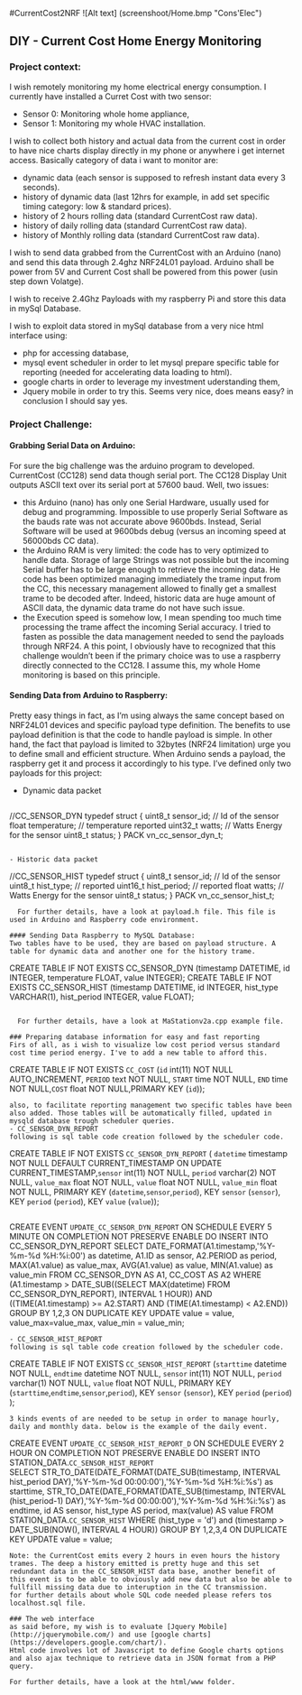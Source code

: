 #CurrentCost2NRF
![Alt text] (screenshoot/Home.bmp "Cons'Elec") 
## DIY - Current Cost Home Energy Monitoring

### Project context:
I wish remotely monitoring my home electrical energy consumption. I currently have installed a Curret Cost with two sensor:
- Sensor 0: Monitoring whole home appliance,
- Sensor 1: Monitoring my whole HVAC installation.

I wish to collect both history and actual data from the current cost in order to have nice charts display directly in my phone or anywhere i get internet access. Basically category of data i want to monitor are: 
- dynamic data (each sensor is supposed to refresh instant data every 3 seconds).
- history of dynamic data (last 12hrs for example, in add set specific timing category: low & standard prices).
- history of 2 hours rolling data (standard CurrentCost raw data).
- history of daily rolling data (standard CurrentCost raw data).
- history of Monthly rolling data (standard CurrentCost raw data).

I wish to send data grabbed from the CurrentCost with an Arduino (nano) and send this data through 2.4ghz NRF24L01 payload. Arduino shall be power from 5V and Current Cost shall be powered from this power (usin step down Volatge). 

I wish to receive 2.4Ghz Payloads with my raspberry Pi and store this data in mySql Database.

I wish to exploit data stored in mySql database from a very nice html interface using:
- php for accessing database,
- mysql event scheduler in order to let mysql prepare specific table for reporting (needed for accelerating data loading to html).
- google charts in order to leverage my investment uderstanding them,
- Jquery mobile in order to try this. Seems very nice, does means easy? in conclusion I should say yes.

### Project Challenge:
#### Grabbing Serial Data on Arduino:
For sure the big challenge was the arduino program to developed. CurrentCost (CC128) send data though serial port. The CC128 Display Unit outputs ASCII text over its serial port at 57600 baud. Well, two issues: 
- this Arduino (nano) has only one Serial Hardware, usually used for debug and programming. Impossible to use properly Serial Software as the bauds rate was not accurate above 9600bds. Instead, Serial Software will be used at 9600bds debug (versus an incoming speed at 56000bds CC data).
- the Arduino RAM is very limited: the code has to very optimized to handle data. Storage of large Strings was not possible but the incoming Serial buffer has to be large enough to retrieve the incoming data. He code has been optimized managing immediately the trame input from the CC, this necessary management allowed to finally get a smallest trame to be decoded after. Indeed, historic data are huge amount of ASCII data, the dynamic data trame do not have such issue.
- the Execution speed is somehow low, I mean spending too much time processing the trame affect the incoming Serial accuracy. I tried to fasten as possible the data management needed to send the payloads through NRF24.
A this point, I obviously have to recognized that this challenge wouldn’t been if the primary choice was to use a raspberry directly connected to the CC128.  I assume this, my whole Home monitoring is based on this principle.

#### Sending Data from Arduino to Raspberry:
Pretty easy things in fact, as I’m using always the same concept based on NRF24L01 devices and specific payload type definition. The benefits to use payload definition is that the code to handle payload is simple. In other hand, the fact that payload is limited to 32bytes (NRF24 limitation) urge you to define small and efficient structure. When Arduino sends a payload, the raspberry get it and process it accordingly to his type.
I’ve defined only two payloads for this project:
- Dynamic data packet
  ```
//CC_SENSOR_DYN
typedef struct {
  uint8_t   sensor_id;     // Id of the sensor 
  float     temperature;   // temperature reported
  uint32_t  watts;         // Watts Energy for the sensor
  uint8_t   status;
}
PACK vn_cc_sensor_dyn_t;
  ```

- Historic data packet
  ```
//CC_SENSOR_HIST
typedef struct {
  uint8_t   sensor_id;     // Id of the sensor 
  uint8_t   hist_type;   //  reported
  uint16_t  hist_period;   //  reported
  float  watts;         // Watts Energy for the sensor
  uint8_t   status;
}
PACK vn_cc_sensor_hist_t;
```
  For further details, have a look at payload.h file. This file is used in Arduino and Raspberry code environment.

#### Sending Data Raspberry to MySQL Database:
Two tables have to be used, they are based on payload structure. A table for dynamic data and another one for the history trame.
```
CREATE TABLE IF NOT EXISTS CC_SENSOR_DYN (timestamp DATETIME, id INTEGER, temperature FLOAT, value INTEGER);
CREATE TABLE IF NOT EXISTS CC_SENSOR_HIST (timestamp DATETIME, id INTEGER, hist_type VARCHAR(1), hist_period INTEGER, value FLOAT);
```

  For further details, have a look at MaStationv2a.cpp example file.

### Preparing database information for easy and fast reporting
Firs of all, as i wish to visualize low cost period versus standard cost time period energy. I've to add a new table to afford this.
```
CREATE TABLE IF NOT EXISTS `CC_COST` (`id` int(11) NOT NULL AUTO_INCREMENT, `PERIOD` text NOT NULL, `START` time NOT NULL,   `END` time NOT NULL,`COST` float NOT NULL,PRIMARY KEY (`id`));
```
also, to facilitate reporting management two specific tables have been also added. Those tables will be automatically filled, updated in mysqld database trough scheduler queries.
- CC_SENSOR_DYN_REPORT
following is sql table code creation followed by the scheduler code.
```
CREATE TABLE IF NOT EXISTS `CC_SENSOR_DYN_REPORT` ( `datetime` timestamp NOT NULL DEFAULT CURRENT_TIMESTAMP ON UPDATE CURRENT_TIMESTAMP,`sensor` int(11) NOT NULL,  `period` varchar(2) NOT NULL,  `value_max` float NOT NULL,  `value` float NOT NULL, `value_min` float NOT NULL, PRIMARY KEY (`datetime`,`sensor`,`period`), KEY `sensor` (`sensor`), KEY `period` (`period`), KEY `value` (`value`));
```
```
CREATE EVENT `UPDATE_CC_SENSOR_DYN_REPORT` ON SCHEDULE EVERY 5 MINUTE ON COMPLETION NOT PRESERVE ENABLE DO INSERT INTO CC_SENSOR_DYN_REPORT
SELECT DATE_FORMAT(A1.timestamp,'%Y-%m-%d %H:%i:00') as datetime, A1.ID as sensor, A2.PERIOD as period, MAX(A1.value) as value_max, AVG(A1.value) as value, MIN(A1.value) as value_min 
FROM CC_SENSOR_DYN AS A1, CC_COST AS A2 
WHERE (A1.timestamp > DATE_SUB((SELECT MAX(datetime) FROM CC_SENSOR_DYN_REPORT), INTERVAL 1 HOUR)) AND ((TIME(A1.timestamp) >= A2.START) AND (TIME(A1.timestamp) < A2.END)) GROUP BY  1,2,3 
ON DUPLICATE KEY UPDATE value = value, value_max=value_max, value_min = value_min;
```
- CC_SENSOR_HIST_REPORT
following is sql table code creation followed by the scheduler code.
```
CREATE TABLE IF NOT EXISTS `CC_SENSOR_HIST_REPORT` (`starttime` datetime NOT NULL, `endtime` datetime NOT NULL, `sensor` int(11) NOT NULL, `period` varchar(1) NOT NULL, `value` float NOT NULL,  PRIMARY KEY (`starttime`,`endtime`,`sensor`,`period`),   KEY `sensor` (`sensor`),   KEY `period` (`period`) );
```
3 kinds events of are needed to be setup in order to manage hourly, daily and monthly data. below is the example of the daily event.
```
CREATE EVENT `UPDATE_CC_SENSOR_HIST_REPORT_D` ON SCHEDULE EVERY 2 HOUR ON COMPLETION NOT PRESERVE ENABLE DO INSERT INTO STATION_DATA.`CC_SENSOR_HIST_REPORT`  
SELECT STR_TO_DATE(DATE_FORMAT(DATE_SUB(timestamp, INTERVAL hist_period DAY),'%Y-%m-%d 00:00:00'),'%Y-%m-%d %H:%i:%s')  as starttime, STR_TO_DATE(DATE_FORMAT(DATE_SUB(timestamp, INTERVAL (hist_period-1) DAY),'%Y-%m-%d 00:00:00'),'%Y-%m-%d %H:%i:%s') as endtime, id AS sensor, hist_type AS period, max(value) AS value 
FROM STATION_DATA.`CC_SENSOR_HIST` 
WHERE (hist_type = 'd') and (timestamp > DATE_SUB(NOW(), INTERVAL 4 HOUR)) GROUP BY 1,2,3,4
ON DUPLICATE KEY UPDATE value = value;
```
Note: the CurrentCost emits every 2 hours in even hours the history trames. The deep a history emitted is pretty huge and this set redundant data in the CC_SENSOR_HIST data base, another benefit of this event is to be able to obviously add new data but also be able to fullfill missing data due to interuption in the CC transmission. 
for further details about whole SQL code needed please refers tos localhost.sql file.

### The web interface
as said before, my wish is to evaluate [Jquery Mobile] (http://jquerymobile.com/) and use [google charts] (https://developers.google.com/chart/).
Html code involves lot of Javascript to define Google charts options and also ajax technique to retrieve data in JSON format from a PHP query.

For further details, have a look at the html/www folder.
